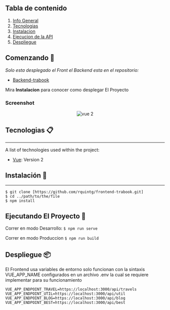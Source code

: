 ## Tabla de contenido
1. [Info General](#Tabla-de-contenido)
2. [Tecnologias](#Tecnologias-)
3. [Instalacion](#Instalación-)
4. [Ejecucion de la API](#Ejecutando-la-API-)
5. [Despliegue](#Despliegue-)


## Comenzando 🚀

_Solo esta desplegado el Front el Backend esta en el repositorio:_
* [Backend-trabook](https://github.com/rquintg/backend-trabook)



Mira **Instalacion** para conocer como desplegar El Proyecto

### Screenshot
<p align="center">
<img src="https://nicholashsiang.gallerycdn.vsassets.io/extensions/nicholashsiang/vscode-vue2-snippets/1.3.2/1670558508366/Microsoft.VisualStudio.Services.Icons.Default"  alt="vue 2"></a>
</p>


## Tecnologias 📋
***
A list of technologies used within the project:
* [Vue](https://v2.vuejs.org): Version 2



## Instalación 🔧
***

```
$ git clone [https://github.com/rquintg/frontend-trabook.git]
$ cd ../path/to/the/file
$ npm install
```

## Ejecutando El Proyecto 🚀

Correr en modo Desarrollo: ```$ npm run serve```

Correr en modo Produccion ```$ npm run build```

## Despliegue 📦

El Frontend usa variables de entorno solo funcionan con la sintaxis VUE_APP_NAME configurados en un archivo .env la cual se requiere implementar para su  funcionamiento

```
VUE_APP_ENDPOINT_TRAVEL=https://localhost:3000/api/travels
VUE_APP_ENDPOINT_UTIL=https://localhost:3000/api/util
VUE_APP_ENDPOINT_BLOG=https://localhost:3000/api/blog
VUE_APP_ENDPOINT_BEST=https://localhost:3000/api/best
```








